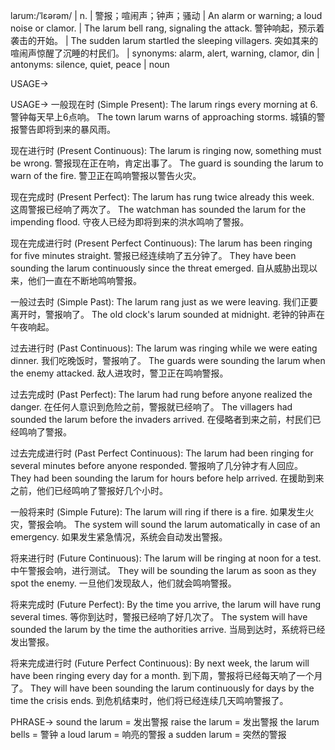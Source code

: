 larum:/ˈlɛərəm/ | n. | 警报；喧闹声；钟声；骚动 | An alarm or warning; a loud noise or clamor. | The larum bell rang, signaling the attack.  警钟响起，预示着袭击的开始。 |  The sudden larum startled the sleeping villagers. 突如其来的喧闹声惊醒了沉睡的村民们。 | synonyms: alarm, alert, warning, clamor, din | antonyms: silence, quiet, peace | noun

USAGE->

USAGE->
一般现在时 (Simple Present):
The larum rings every morning at 6. 警钟每天早上6点响。
The town larum warns of approaching storms. 城镇的警报警告即将到来的暴风雨。

现在进行时 (Present Continuous):
The larum is ringing now, something must be wrong. 警报现在正在响，肯定出事了。
The guard is sounding the larum to warn of the fire. 警卫正在鸣响警报以警告火灾。

现在完成时 (Present Perfect):
The larum has rung twice already this week.  这周警报已经响了两次了。
The watchman has sounded the larum for the impending flood.  守夜人已经为即将到来的洪水鸣响了警报。

现在完成进行时 (Present Perfect Continuous):
The larum has been ringing for five minutes straight. 警报已经连续响了五分钟了。
They have been sounding the larum continuously since the threat emerged. 自从威胁出现以来，他们一直在不断地鸣响警报。

一般过去时 (Simple Past):
The larum rang just as we were leaving. 我们正要离开时，警报响了。
The old clock's larum sounded at midnight.  老钟的钟声在午夜响起。

过去进行时 (Past Continuous):
The larum was ringing while we were eating dinner. 我们吃晚饭时，警报响了。
The guards were sounding the larum when the enemy attacked. 敌人进攻时，警卫正在鸣响警报。

过去完成时 (Past Perfect):
The larum had rung before anyone realized the danger. 在任何人意识到危险之前，警报就已经响了。
The villagers had sounded the larum before the invaders arrived.  在侵略者到来之前，村民们已经鸣响了警报。

过去完成进行时 (Past Perfect Continuous):
The larum had been ringing for several minutes before anyone responded. 警报响了几分钟才有人回应。
They had been sounding the larum for hours before help arrived. 在援助到来之前，他们已经鸣响了警报好几个小时。

一般将来时 (Simple Future):
The larum will ring if there is a fire. 如果发生火灾，警报会响。
The system will sound the larum automatically in case of an emergency.  如果发生紧急情况，系统会自动发出警报。

将来进行时 (Future Continuous):
The larum will be ringing at noon for a test. 中午警报会响，进行测试。
They will be sounding the larum as soon as they spot the enemy. 一旦他们发现敌人，他们就会鸣响警报。

将来完成时 (Future Perfect):
By the time you arrive, the larum will have rung several times. 等你到达时，警报已经响了好几次了。
The system will have sounded the larum by the time the authorities arrive. 当局到达时，系统将已经发出警报。

将来完成进行时 (Future Perfect Continuous):
By next week, the larum will have been ringing every day for a month. 到下周，警报将已经每天响了一个月了。
They will have been sounding the larum continuously for days by the time the crisis ends. 到危机结束时，他们将已经连续几天鸣响警报了。


PHRASE->
sound the larum = 发出警报
raise the larum = 发出警报
the larum bells = 警钟
a loud larum = 响亮的警报
a sudden larum = 突然的警报
